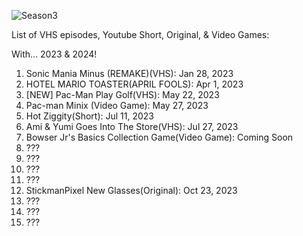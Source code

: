![Season3](https://github.com/thestickmanpixel/Season_3/assets/95284026/f7959fa2-56c9-4445-9c06-0f58fdebf356)


List of VHS episodes, Youtube Short, Original, & Video Games:

With... 2023 & 2024!


1. Sonic Mania Minus (REMAKE)(VHS): Jan 28, 2023
2. HOTEL MARIO TOASTER(APRIL FOOLS): Apr 1, 2023
3. [NEW] Pac-Man Play Golf(VHS): May 22, 2023
4. Pac-man Minix (Video Game): May 27, 2023
5. Hot Ziggity(Short): Jul 11, 2023
6. Ami & Yumi Goes Into The Store(VHS): Jul 27, 2023
7. Bowser Jr's Basics Collection Game(Video Game): Coming Soon
8. ???
9. ???
10. ???
11. ???
12. StickmanPixel New Glasses(Original): Oct 23, 2023
13. ???
14. ???
15. ???
